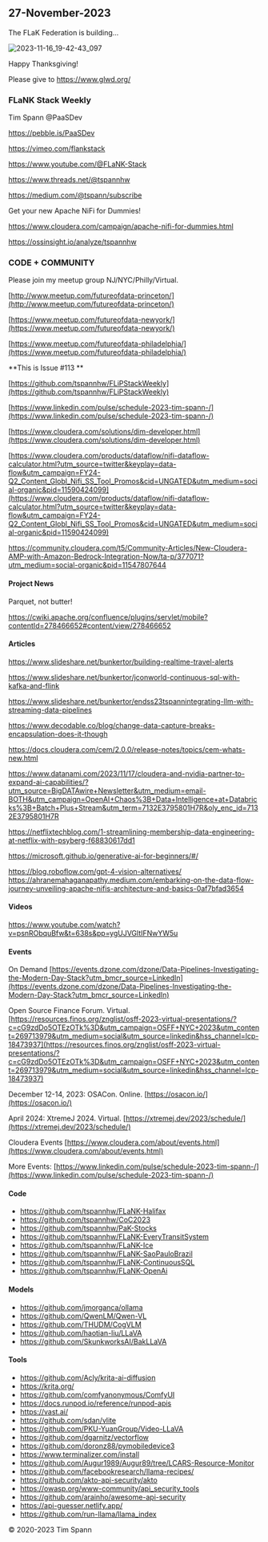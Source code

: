 
## 27-November-2023

The FLaK Federation is building...


![2023-11-16_19-42-43_097](https://github.com/tspannhw/FLiPStackWeekly/assets/18673814/8d31812a-ab2e-4661-8552-8c9ae4724494)

Happy Thanksgiving!

Please give to https://www.glwd.org/



### FLaNK Stack Weekly


Tim Spann @PaaSDev

https://pebble.is/PaaSDev

https://vimeo.com/flankstack

https://www.youtube.com/@FLaNK-Stack

https://www.threads.net/@tspannhw

https://medium.com/@tspann/subscribe

Get your new Apache NiFi for Dummies!

https://www.cloudera.com/campaign/apache-nifi-for-dummies.html

https://ossinsight.io/analyze/tspannhw



### CODE + COMMUNITY

Please join my meetup group NJ/NYC/Philly/Virtual. 

[http://www.meetup.com/futureofdata-princeton/](http://www.meetup.com/futureofdata-princeton/)

[https://www.meetup.com/futureofdata-newyork/](https://www.meetup.com/futureofdata-newyork/)

[https://www.meetup.com/futureofdata-philadelphia/](https://www.meetup.com/futureofdata-philadelphia/)


**This is Issue #113 **



[https://github.com/tspannhw/FLiPStackWeekly](https://github.com/tspannhw/FLiPStackWeekly)

[https://www.linkedin.com/pulse/schedule-2023-tim-spann-/](https://www.linkedin.com/pulse/schedule-2023-tim-spann-/)

[https://www.cloudera.com/solutions/dim-developer.html](https://www.cloudera.com/solutions/dim-developer.html)

[https://www.cloudera.com/products/dataflow/nifi-dataflow-calculator.html?utm_source=twitter&keyplay=data-flow&utm_campaign=FY24-Q2_Content_Globl_Nifi_SS_Tool_Promos&cid=UNGATED&utm_medium=social-organic&pid=11590424099](https://www.cloudera.com/products/dataflow/nifi-dataflow-calculator.html?utm_source=twitter&keyplay=data-flow&utm_campaign=FY24-Q2_Content_Globl_Nifi_SS_Tool_Promos&cid=UNGATED&utm_medium=social-organic&pid=11590424099)

[https://community.cloudera.com/t5/Community-Articles/New-Cloudera-AMP-with-Amazon-Bedrock-Integration-Now/ta-p/377071?utm_medium=social-organic&pid=11547807644
](https://community.cloudera.com/t5/Community-Articles/New-Cloudera-AMP-with-Amazon-Bedrock-Integration-Now/ta-p/377071?utm_medium=social-organic&pid=11547807644)

#### Project News

Parquet, not butter!

https://cwiki.apache.org/confluence/plugins/servlet/mobile?contentId=278466652#content/view/278466652

#### Articles

https://www.slideshare.net/bunkertor/building-realtime-travel-alerts

https://www.slideshare.net/bunkertor/jconworld-continuous-sql-with-kafka-and-flink

https://www.slideshare.net/bunkertor/endss23tspannintegrating-llm-with-streaming-data-pipelines


https://www.decodable.co/blog/change-data-capture-breaks-encapsulation-does-it-though


https://docs.cloudera.com/cem/2.0.0/release-notes/topics/cem-whats-new.html


https://www.datanami.com/2023/11/17/cloudera-and-nvidia-partner-to-expand-ai-capabilities/?utm_source=BigDATAwire+Newsletter&utm_medium=email-BOTH&utm_campaign=OpenAI+Chaos%3B+Data+Intelligence+at+Databricks%3B+Batch+Plus+Stream&utm_term=7132E3795801H7R&oly_enc_id=7132E3795801H7R

https://netflixtechblog.com/1-streamlining-membership-data-engineering-at-netflix-with-psyberg-f68830617dd1

https://microsoft.github.io/generative-ai-for-beginners/#/

https://blog.roboflow.com/gpt-4-vision-alternatives/
https://ahranemahaganapathy.medium.com/embarking-on-the-data-flow-journey-unveiling-apache-nifis-architecture-and-basics-0af7bfad3654




#### Videos


https://www.youtube.com/watch?v=psnRObquBfw&t=638s&pp=ygUJVGltIFNwYW5u



#### Events




On Demand
[https://events.dzone.com/dzone/Data-Pipelines-Investigating-the-Modern-Day-Stack?utm_bmcr_source=LinkedIn](https://events.dzone.com/dzone/Data-Pipelines-Investigating-the-Modern-Day-Stack?utm_bmcr_source=LinkedIn)

Open Source Finance Forum.  Virtual.
[https://resources.finos.org/znglist/osff-2023-virtual-presentations/?c=cG9zdDo5OTEzOTk%3D&utm_campaign=OSFF+NYC+2023&utm_content=269713979&utm_medium=social&utm_source=linkedin&hss_channel=lcp-18473937](https://resources.finos.org/znglist/osff-2023-virtual-presentations/?c=cG9zdDo5OTEzOTk%3D&utm_campaign=OSFF+NYC+2023&utm_content=269713979&utm_medium=social&utm_source=linkedin&hss_channel=lcp-18473937)



December 12-14, 2023:  OSACon.   Online.
[https://osacon.io/](https://osacon.io/)

April 2024: XtremeJ 2024. Virtual.
[https://xtremej.dev/2023/schedule/](https://xtremej.dev/2023/schedule/)


Cloudera Events
[https://www.cloudera.com/about/events.html](https://www.cloudera.com/about/events.html)

More Events:
[https://www.linkedin.com/pulse/schedule-2023-tim-spann-/](https://www.linkedin.com/pulse/schedule-2023-tim-spann-/)


#### Code

* https://github.com/tspannhw/FLaNK-Halifax
* https://github.com/tspannhw/CoC2023
* https://github.com/tspannhw/PaK-Stocks
* https://github.com/tspannhw/FLaNK-EveryTransitSystem
* https://github.com/tspannhw/FLaNK-Ice
* https://github.com/tspannhw/FLaNK-SaoPauloBrazil
* https://github.com/tspannhw/FLaNK-ContinuousSQL
* https://github.com/tspannhw/FLaNK-OpenAi

#### Models

* https://github.com/jmorganca/ollama
* https://github.com/QwenLM/Qwen-VL
* https://github.com/THUDM/CogVLM
* https://github.com/haotian-liu/LLaVA
* https://github.com/SkunkworksAI/BakLLaVA

#### Tools

* https://github.com/Acly/krita-ai-diffusion
* https://krita.org/
* https://github.com/comfyanonymous/ComfyUI
* https://docs.runpod.io/reference/runpod-apis
* https://vast.ai/
* https://github.com/sdan/vlite
* https://github.com/PKU-YuanGroup/Video-LLaVA
* https://github.com/dgarnitz/vectorflow
* https://github.com/doronz88/pymobiledevice3
* https://www.terminalizer.com/install
* https://github.com/Augur1989/Augur89/tree/LCARS-Resource-Monitor
* https://github.com/facebookresearch/llama-recipes/
* https://github.com/akto-api-security/akto
* https://owasp.org/www-community/api_security_tools
* https://github.com/arainho/awesome-api-security
* https://api-guesser.netlify.app/
* https://github.com/run-llama/llama_index


&copy; 2020-2023 Tim Spann
